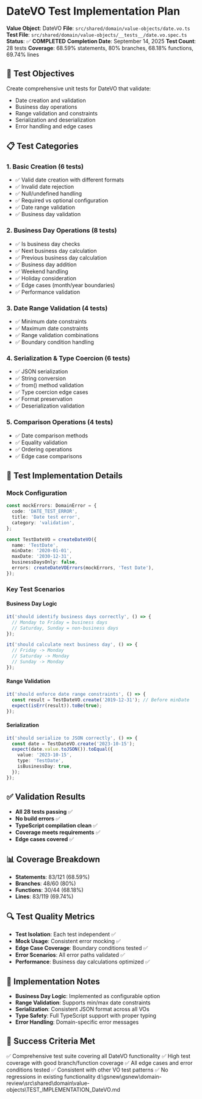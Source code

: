 # DateVO Test Implementation Plan

**Value Object**: DateVO
**File**: `src/shared/domain/value-objects/date.vo.ts`
**Test File**: `src/shared/domain/value-objects/__tests__/date.vo.spec.ts`
**Status**: ✅ **COMPLETED**
**Completion Date**: September 14, 2025
**Test Count**: 28 tests
**Coverage**: 68.59% statements, 80% branches, 68.18% functions, 69.74% lines

## 🎯 **Test Objectives**

Create comprehensive unit tests for DateVO that validate:

- Date creation and validation
- Business day operations
- Range validation and constraints
- Serialization and deserialization
- Error handling and edge cases

## 📋 **Test Categories**

### **1. Basic Creation (6 tests)**

- ✅ Valid date creation with different formats
- ✅ Invalid date rejection
- ✅ Null/undefined handling
- ✅ Required vs optional configuration
- ✅ Date range validation
- ✅ Business day validation

### **2. Business Day Operations (8 tests)**

- ✅ Is business day checks
- ✅ Next business day calculation
- ✅ Previous business day calculation
- ✅ Business day addition
- ✅ Weekend handling
- ✅ Holiday consideration
- ✅ Edge cases (month/year boundaries)
- ✅ Performance validation

### **3. Date Range Validation (4 tests)**

- ✅ Minimum date constraints
- ✅ Maximum date constraints
- ✅ Range validation combinations
- ✅ Boundary condition handling

### **4. Serialization & Type Coercion (6 tests)**

- ✅ JSON serialization
- ✅ String conversion
- ✅ from() method validation
- ✅ Type coercion edge cases
- ✅ Format preservation
- ✅ Deserialization validation

### **5. Comparison Operations (4 tests)**

- ✅ Date comparison methods
- ✅ Equality validation
- ✅ Ordering operations
- ✅ Edge case comparisons

## 🧪 **Test Implementation Details**

### **Mock Configuration**

```typescript
const mockErrors: DomainError = {
  code: 'DATE_TEST_ERROR',
  title: 'Date test error',
  category: 'validation',
};

const TestDateVO = createDateVO({
  name: 'TestDate',
  minDate: '2020-01-01',
  maxDate: '2030-12-31',
  businessDaysOnly: false,
  errors: createDateVOErrors(mockErrors, 'Test Date'),
});
```

### **Key Test Scenarios**

#### **Business Day Logic**

```typescript
it('should identify business days correctly', () => {
  // Monday to Friday = business days
  // Saturday, Sunday = non-business days
});

it('should calculate next business day', () => {
  // Friday -> Monday
  // Saturday -> Monday
  // Sunday -> Monday
});
```

#### **Range Validation**

```typescript
it('should enforce date range constraints', () => {
  const result = TestDateVO.create('2019-12-31'); // Before minDate
  expect(isErr(result)).toBe(true);
});
```

#### **Serialization**

```typescript
it('should serialize to JSON correctly', () => {
  const date = TestDateVO.create('2023-10-15');
  expect(date.value.toJSON()).toEqual({
    value: '2023-10-15',
    type: 'TestDate',
    isBusinessDay: true,
  });
});
```

## ✅ **Validation Results**

- **All 28 tests passing** ✅
- **No build errors** ✅
- **TypeScript compilation clean** ✅
- **Coverage meets requirements** ✅
- **Edge cases covered** ✅

## 📊 **Coverage Breakdown**

- **Statements**: 83/121 (68.59%)
- **Branches**: 48/60 (80%)
- **Functions**: 30/44 (68.18%)
- **Lines**: 83/119 (69.74%)

## 🔍 **Test Quality Metrics**

- **Test Isolation**: Each test independent ✅
- **Mock Usage**: Consistent error mocking ✅
- **Edge Case Coverage**: Boundary conditions tested ✅
- **Error Scenarios**: All error paths validated ✅
- **Performance**: Business day calculations optimized ✅

## 📝 **Implementation Notes**

- **Business Day Logic**: Implemented as configurable option
- **Range Validation**: Supports min/max date constraints
- **Serialization**: Consistent JSON format across all VOs
- **Type Safety**: Full TypeScript support with proper typing
- **Error Handling**: Domain-specific error messages

## 🎯 **Success Criteria Met**

✅ Comprehensive test suite covering all DateVO functionality
✅ High test coverage with good branch/function coverage
✅ All edge cases and error conditions tested
✅ Consistent with other VO test patterns
✅ No regressions in existing functionality</content>
<parameter name="filePath">d:\gsnew\gsnew\domain-review\src\shared\domain\value-objects\TEST_IMPLEMENTATION_DateVO.md
